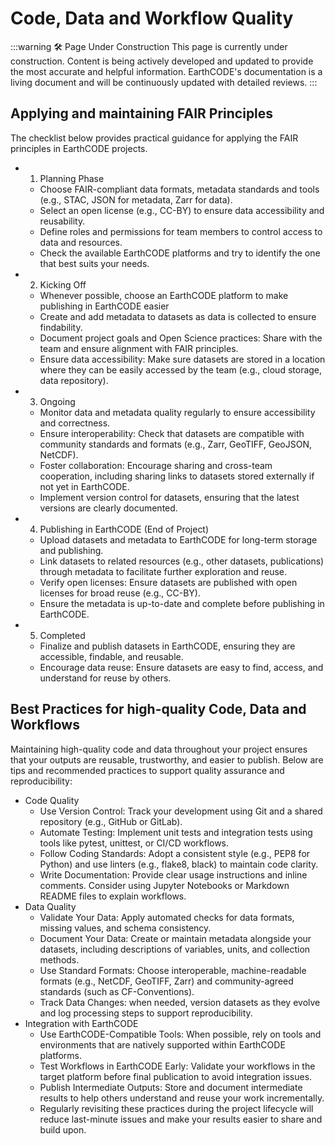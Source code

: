 # Code, Data and Workflow Quality
:::warning 🛠️ Page Under Construction
This page is currently under construction. Content is being actively developed and updated to provide the most accurate and helpful information.
EarthCODE's documentation is a living document and will be continuously updated with detailed reviews.
:::
## Applying and maintaining FAIR Principles

The checklist below provides practical guidance for applying the FAIR principles in EarthCODE projects.

- 1. Planning Phase
    - Choose FAIR-compliant data formats, metadata standards and tools (e.g., STAC, JSON for metadata, Zarr for data).
    - Select an open license (e.g., CC-BY) to ensure data accessibility and reusability.
    - Define roles and permissions for team members to control access to data and resources.
    - Check the available EarthCODE platforms and try to identify the one that best suits your needs.
- 2. Kicking Off
    - Whenever possible, choose an EarthCODE platform to make publishing in EarthCODE easier
    - Create and add metadata to datasets as data is collected to ensure findability.
    - Document project goals and Open Science practices: Share with the team and ensure alignment with FAIR principles.
    - Ensure data accessibility: Make sure datasets are stored in a location where they can be easily accessed by the team (e.g., cloud storage, data repository).
- 3. Ongoing
    - Monitor data and metadata quality regularly to ensure accessibility and correctness.
    - Ensure interoperability: Check that datasets are compatible with community standards and formats (e.g., Zarr, GeoTIFF, GeoJSON, NetCDF).
    - Foster collaboration: Encourage sharing and cross-team cooperation, including sharing links to datasets stored externally if not yet in EarthCODE.
    - Implement version control for datasets, ensuring that the latest versions are clearly documented.
- 4. Publishing in EarthCODE (End of Project)
    - Upload datasets and metadata to EarthCODE for long-term storage and publishing.
    - Link datasets to related resources (e.g., other datasets, publications) through metadata to facilitate further exploration and reuse.
    - Verify open licenses: Ensure datasets are published with open licenses for broad reuse (e.g., CC-BY).
    - Ensure the metadata is up-to-date and complete before publishing in EarthCODE.
- 5. Completed
    - Finalize and publish datasets in EarthCODE, ensuring they are accessible, findable, and reusable.
    - Encourage data reuse: Ensure datasets are easy to find, access, and understand for reuse by others.

## Best Practices for high-quality Code, Data and Workflows

Maintaining high-quality code and data throughout your project ensures that your outputs are reusable, trustworthy, and easier to publish. Below are tips and recommended practices to support quality assurance and reproducibility:

- Code Quality
     - Use Version Control: Track your development using Git and a shared repository (e.g., GitHub or GitLab).
     - Automate Testing: Implement unit tests and integration tests using tools like pytest, unittest, or CI/CD workflows.
     - Follow Coding Standards: Adopt a consistent style (e.g., PEP8 for Python) and use linters (e.g., flake8, black) to maintain code clarity.
     - Write Documentation: Provide clear usage instructions and inline comments. Consider using Jupyter Notebooks or Markdown README files to explain workflows.
- Data Quality
     - Validate Your Data: Apply automated checks for data formats, missing values, and schema consistency.
     - Document Your Data: Create or maintain metadata alongside your datasets, including descriptions of variables, units, and collection methods.
     - Use Standard Formats: Choose interoperable, machine-readable formats (e.g., NetCDF, GeoTIFF, Zarr) and community-agreed standards (such as CF-Conventions).
     - Track Data Changes: when needed, version datasets as they evolve and log processing steps to support reproducibility.
- Integration with EarthCODE
     - Use EarthCODE-Compatible Tools: When possible, rely on tools and environments that are natively supported within EarthCODE platforms.
     - Test Workflows in EarthCODE Early: Validate your workflows in the target platform before final publication to avoid integration issues.
     - Publish Intermediate Outputs: Store and document intermediate results to help others understand and reuse your work incrementally.
     - Regularly revisiting these practices during the project lifecycle will reduce last-minute issues and make your results easier to share and build upon.

